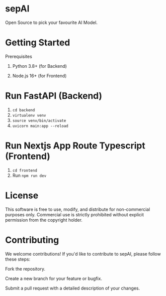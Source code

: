 # sepAI
Open Source to pick your favourite AI Model.


# Getting Started
Prerequisites
1. Python 3.8+ (for Backend)

2. Node.js 16+ (for Frontend)

# Run FastAPI (Backend)
1. `cd backend`
2. `virtualenv venv`
3. `source venv/bin/activate`
4.  `uvicorn main:app --reload`

# Run Nextjs App Route Typescript (Frontend)
1. `cd frontend`
2. Run `npm run dev`



# License
This software is free to use, modify, and distribute for non-commercial purposes only.
Commercial use is strictly prohibited without explicit permission from the copyright holder.

# Contributing
We welcome contributions! If you'd like to contribute to sepAI, please follow these steps:

Fork the repository.

Create a new branch for your feature or bugfix.

Submit a pull request with a detailed description of your changes.
